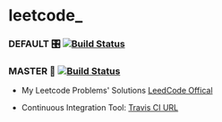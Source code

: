 # leetcode_ 


### DEFAULT 🎛️ [![Build Status](https://travis-ci.org/A2VK/leetcode_.svg?branch=default)](https://travis-ci.org/A2VK/leetcode_)

### MASTER 👹 [![Build Status](https://travis-ci.org/A2VK/leetcode_.svg?branch=master)](https://travis-ci.org/A2VK/leetcode_)

- My Leetcode Problems' Solutions [LeedCode Offical](https://www.leetcode.com)

- Continuous Integration Tool: [Travis CI URL](https://travis-ci.org/A2VK/leetcode_) 
